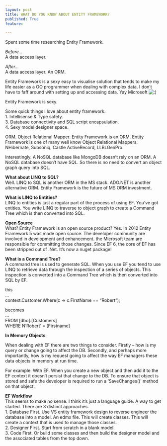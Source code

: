 ```yaml
---
layout: post
title: WHAT DO YOU KNOW ABOUT ENTITY FRAMEWORK?
published: True
feature: 

---
```


Spent some time researching Entity Framework.

_Before…_  
A data access layer.

_After…_  
A data access layer. An ORM.

Entity Framework is a sexy easy to visualise solution that tends to make my life easier as a OO programmer when dealing with complex data. I don’t have to faff around with setting up and accessing data. Yay Microsoft ![:)](http://www.kahneraja.com/wp-includes/images/smilies/simple-smile.png)  

<div class="simplePullQuote">

Entity Framework is sexy.

</div>

Some quick things I love about entity framework.  
1\. Intellisense & Type safety.  
3\. Database connectivity and SQL script encapsulation.  
4\. Sexy model designer space.

ORM. Object Relational Mapper. Entity Framework is an ORM. Entity Framework is one of many well know Object Relational Mappers. NHibernate, Subsoniq, Castle ActiveRecord, LLBLGenPro.

Interestingly. A NoSQL database like MongoDB doesn’t rely on an ORM. A NoSQL database doesn’t have SQL. So there is no need to convert an object graph query into SQL.

**What about LINQ to SQL?**  
Well. LINQ to SQL is another ORM in the MS stack. ADO.NET is another alternative ORM. Entity Framework is the future of MS ORM investment.

**What is LINQ to Entities?**  
LINQ to entities is just a regular part of the process of using EF. You’ve got entities. You write LINQ to traverse to object graph to create a Command Tree which is then converted into SQL.

**Open Source**  
What? Entity Framework is an open source product? Yes. In 2012 Entity Framework 5 was made open source. The developer community are involved in development and enhancement. the Microsoft team are responsible for committing those changes. Since EF 6, the core of EF has been stripped out of .Net. It’s now a nuget package!

**What is a Command Tree?**  
A command tree is used to generate SQL. When you use EF you tend to use LINQ to retrieve data through the inspection of a series of objects. This inspection is converted into a Command Tree which is then converted into SQL by EF.

this  
…  
context.Customer.Where(c => c.FirstName == “Robert”);

becomes  
…  
FROM [dbo].[Customers]  
WHERE N’Robert’ = [Firstname]

**In Memory Objects**

When dealing with EF there are two things to consider. Firstly – how is my query or change going to affect the DB. Secondly, and perhaps more importantly, how is my request going to affect the way EF managers these data objects in memory at run time.

For example. With EF. When you create a new object and then add it to the EF context it doesn’t persist that change to the DB. To ensure that object is stored and safe the developer is required to run a ‘SaveChanges()’ method on that object.

**EF Workflow**  
This seems to make no sense. I think it’s just a language guide. A way to get started. There are 3 distinct approaches.  
1\. Database First. Use VS entity framework design to reverse engineer the database into a model. An edmx file. This will create classes. This will create a context that is used to manage those classes.  
2\. Designer First. Start from scratch in a blank model.  
3\. Code First. Or build some classes and then build the designer model and the associated tables from the top down.